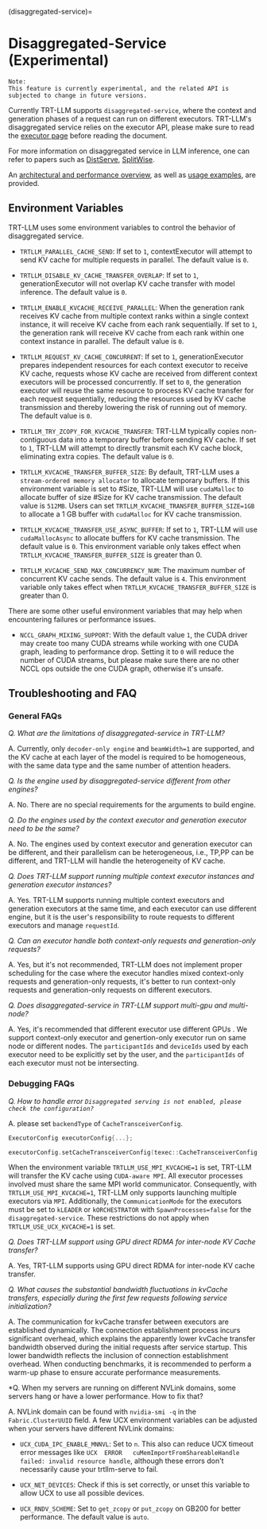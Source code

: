 (disaggregated-service)=

# Disaggregated-Service (Experimental)

```{note}
Note:
This feature is currently experimental, and the related API is subjected to change in future versions.
```
Currently TRT-LLM supports `disaggregated-service`, where the context and generation phases of a request can run on different executors. TRT-LLM's disaggregated service relies on the executor API, please make sure to read the [executor page](executor.md) before reading the document.

For more information on disaggregated service in LLM inference, one can refer to papers such as [DistServe](https://arxiv.org/abs/2401.09670), [SplitWise](https://arxiv.org/abs/2311.18677).

An [architectural and performance overview](../../../docs/source/blogs/tech_blog/blog5_Disaggregated_Serving_in_TensorRT-LLM.md), as well as [usage examples](../../../examples/disaggregated/README.md), are provided.

## Environment Variables

TRT-LLM uses some environment variables to control the behavior of disaggregated service.

* `TRTLLM_PARALLEL_CACHE_SEND`: If set to `1`, contextExecutor will attempt to send KV cache for multiple requests in parallel. The default value is `0`.

* `TRTLLM_DISABLE_KV_CACHE_TRANSFER_OVERLAP`: If set to `1`, generationExecutor will not overlap KV cache transfer with model inference. The default value is `0`.

* `TRTLLM_ENABLE_KVCACHE_RECEIVE_PARALLEL`:  When the generation rank receives KV cache from multiple context ranks within a single context instance, it will receive KV cache from each rank sequentially. If set to `1`, the generation rank will receive KV cache from each rank within one context instance in parallel. The default value is `0`.

* `TRTLLM_REQUEST_KV_CACHE_CONCURRENT`: If set to `1`, generationExecutor prepares independent resources for each context executor to receive KV cache, requests whose KV cache are received from different context executors will be processed concurrently. If set to `0`, the generation executor will reuse the same resource to process KV cache transfer for each request sequentially, reducing the resources used by KV cache transmission and thereby lowering the risk of running out of memory. The default value is `0`.

* `TRTLLM_TRY_ZCOPY_FOR_KVCACHE_TRANSFER`: TRT-LLM typically copies non-contiguous data into a temporary buffer before sending KV cache. If set to `1`, TRT-LLM will attempt to directly transmit each KV cache block, eliminating extra copies. The default value is `0`.

* `TRTLLM_KVCACHE_TRANSFER_BUFFER_SIZE`: By default, TRT-LLM uses a `stream-ordered memory allocator` to allocate temporary buffers. If this environment variable is set to #Size, TRT-LLM will use `cudaMalloc` to allocate buffer of size #Size for KV cache transmission. The default value is `512MB`. Users can set `TRTLLM_KVCACHE_TRANSFER_BUFFER_SIZE=1GB` to allocate a 1 GB buffer with `cudaMalloc` for KV cache transmission.

* `TRTLLM_KVCACHE_TRANSFER_USE_ASYNC_BUFFER`: If set to `1`, TRT-LLM will use `cudaMallocAsync` to allocate buffers for KV cache transmission. The default value is `0`. This environment variable only takes effect when `TRTLLM_KVCACHE_TRANSFER_BUFFER_SIZE` is greater than 0.

* `TRTLLM_KVCACHE_SEND_MAX_CONCURRENCY_NUM`: The maximum number of concurrent KV cache sends. The default value is `4`. This environment variable only takes effect when `TRTLLM_KVCACHE_TRANSFER_BUFFER_SIZE` is greater than 0.

There are some other useful environment variables that may help when encountering failures or performance issues.

* `NCCL_GRAPH_MIXING_SUPPORT`: With the default value `1`, the CUDA driver may create too many CUDA streams while working with one CUDA graph, leading to performance drop. Setting it to `0` will reduce the number of CUDA streams, but please make sure there are no other NCCL ops outside the one CUDA graph, otherwise it's unsafe.

## Troubleshooting and FAQ

### General FAQs

*Q. What are the limitations of disaggregated-service in TRT-LLM?*

A. Currently, only `decoder-only engine` and `beamWidth=1` are supported, and the KV cache at each layer of the model is required to be homogeneous, with the same data type and the same number of attention headers.

*Q. Is the engine used by disaggregated-service different from other engines?*

A. No. There are no special requirements for the arguments to build engine.

*Q. Do the engines used by the context executor and generation executor need to be the same?*

A. No. The engines used by context executor and generation executor can be different, and their parallelism can be heterogeneous, i.e., TP,PP can be different, and TRT-LLM will handle the heterogeneity of KV cache.

*Q. Does TRT-LLM support running multiple context executor instances and generation executor instances?*

A. Yes. TRT-LLM supports running multiple context executors and generation executors at the same time, and each executor can use different engine, but it is the user's responsibility to route requests to different executors and  manage `requestId`.

*Q. Can an executor handle both context-only requests and generation-only requests?*

A. Yes, but it's not recommended, TRT-LLM does not implement proper scheduling for the case where the executor handles mixed context-only requests and generation-only requests, it's better to run context-only requests and generation-only requests on different executors.

*Q. Does disaggregated-service in TRT-LLM support multi-gpu and multi-node?*

A. Yes, it's recommended that different executor use different GPUs . We support context-only executor and genertion-only executor run on same node or different nodes. The `participantIds` and `deviceIds` used by each executor need to be explicitly set by the user, and the `participantIds` of each executor must not be intersecting.

### Debugging FAQs

*Q. How to handle error `Disaggregated serving is not enabled, please check the configuration?`*

A. please set `backendType` of `CacheTransceiverConfig`.
```cpp
ExecutorConfig executorConfig{...};

executorConfig.setCacheTransceiverConfig(texec::CacheTransceiverConfig(BackendType::DEFAULT));
```

When the environment variable `TRTLLM_USE_MPI_KVCACHE=1` is set, TRT-LLM will transfer the KV cache using `CUDA-aware MPI`. All executor processes involved must share the same MPI world communicator. Consequently, with `TRTLLM_USE_MPI_KVCACHE=1`, TRT-LLM only supports launching multiple executors via `MPI`. Additionally, the `CommunicationMode` for the executors must be set to `kLEADER` or `kORCHESTRATOR` with `SpawnProcesses=false` for the `disaggregated-service`. These restrictions do not apply when `TRTLLM_USE_UCX_KVCACHE=1` is set.

*Q. Does TRT-LLM support using GPU direct RDMA for inter-node KV Cache transfer?*

A. Yes, TRT-LLM supports using GPU direct RDMA for inter-node KV cache transfer.

*Q. What causes the substantial bandwidth fluctuations in kvCache transfers, especially during the first few requests following service initialization?*

A. The communication for kvCache transfer between executors are established dynamically. The connection establishment process incurs significant overhead, which explains the apparently lower kvCache transfer bandwidth observed during the initial requests after service startup. This lower bandwidth reflects the inclusion of connection establishment overhead. When conducting benchmarks, it is recommended to perform a warm-up phase to ensure accurate performance measurements.

*Q. When my servers are running on different NVLink domains, some servers hang or have a lower performance. How to fix that?

A. NVLink domain can be found with `nvidia-smi -q` in the `Fabric.ClusterUUID` field. A few UCX environment variables can be adjusted when your servers have different NVLink domains:

* `UCX_CUDA_IPC_ENABLE_MNNVL`: Set to `n`. This also can reduce UCX timeout error messages like `UCX  ERROR   cuMemImportFromShareableHandle failed: invalid resource handle`, although these errors don't necessarily cause your trtllm-serve to fail.

* `UCX_NET_DEVICES`: Check if this is set correctly, or unset this variable to allow UCX to use all possible devices.

* `UCX_RNDV_SCHEME`: Set to `get_zcopy` or `put_zcopy` on GB200 for better performance. The default value is `auto`.
